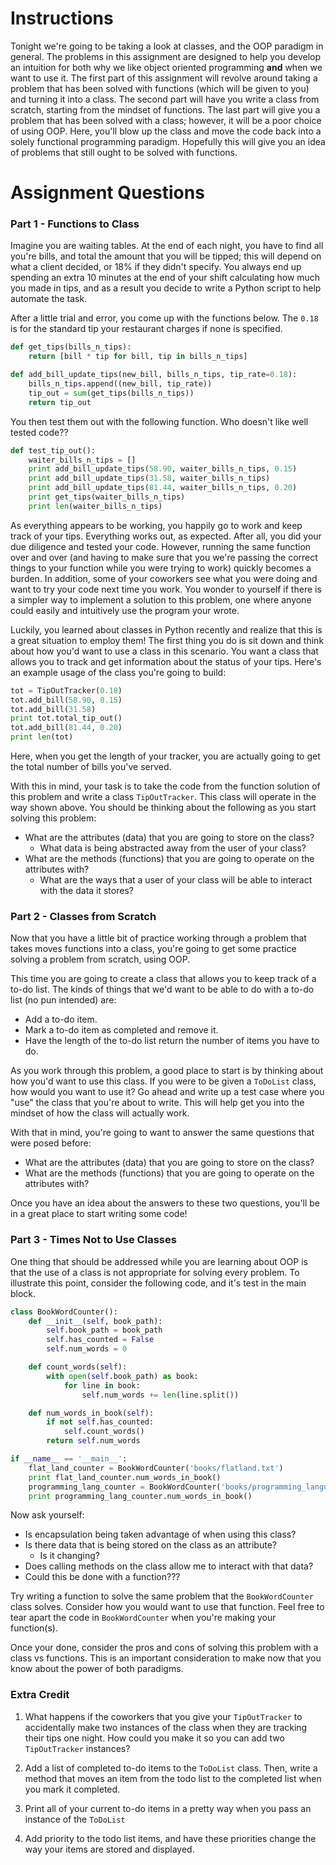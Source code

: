# Instructions

Tonight we're going to be taking a look at classes, and the OOP paradigm in general. The problems in this assignment are designed to help you develop an intuition for both why we like object oriented programming **and** when we want to use it. The first part of this assignment will revolve around taking a problem that has been solved with functions (which will be given to you) and turning it into a class. The second part will have you write a class from scratch, starting from the mindset of functions. The last part will give you a problem that has been solved with a class; however, it will be a poor choice of using OOP. Here, you'll blow up the class and move the code back into a solely functional programming paradigm. Hopefully this will give you an idea of problems that still ought to be solved with functions. 

# Assignment Questions

### Part 1 - Functions to Class

Imagine you are waiting tables. At the end of each night, you have to find all you're bills, and total the amount that you will be tipped; this will depend on what a client decided, or 18% if they didn't specify. You always end up spending an extra 10 minutes at the end of your shift calculating how much you made in tips, and as a result you decide to write a Python script to help automate the task.

After a little trial and error, you come up with the functions below. The `0.18` is for the standard tip your restaurant charges if none is specified.

```python
def get_tips(bills_n_tips):
    return [bill * tip for bill, tip in bills_n_tips]

def add_bill_update_tips(new_bill, bills_n_tips, tip_rate=0.18):
    bills_n_tips.append((new_bill, tip_rate))
    tip_out = sum(get_tips(bills_n_tips))
    return tip_out
```

You then test them out with the following function. Who doesn't like well tested code??

```python
def test_tip_out():
    waiter_bills_n_tips = []
    print add_bill_update_tips(58.90, waiter_bills_n_tips, 0.15)
    print add_bill_update_tips(31.58, waiter_bills_n_tips) 
    print add_bill_update_tips(81.44, waiter_bills_n_tips, 0.20)
    print get_tips(waiter_bills_n_tips)
    print len(waiter_bills_n_tips)
```

As everything appears to be working, you happily go to work and keep track of your tips. Everything works out, as expected. After all, you did your due diligence and tested your code. However, running the same function over and over (and having to make sure that you we're passing the correct things to your function while you were trying to work) quickly becomes a burden. In addition, some of your coworkers see what you were doing and want to try your code next time you work. You wonder to yourself if there is a simpler way to implement a solution to this problem, one where anyone could easily and intuitively use the program your wrote.

Luckily, you learned about classes in Python recently and realize that this is a great situation to employ them! The first thing you do is sit down and think about how you'd want to use a class in this scenario. You want a class that allows you to track and get information about the status of your tips. Here's an example usage of the class you're going to build:

```python
tot = TipOutTracker(0.18)
tot.add_bill(58.90, 0.15)
tot.add_bill(31.58)
print tot.total_tip_out()
tot.add_bill(81.44, 0.20)
print len(tot)
```

Here, when you get the length of your tracker, you are actually going to get the total number of bills you've served.

With this in mind, your task is to take the code from the function solution of this problem and write a class `TipOutTracker`. This class will operate in the way shown above. You should be thinking about the following as you start solving this problem:

* What are the attributes (data) that you are going to store on the class?
    * What data is being abstracted away from the user of your class?
* What are the methods (functions) that you are going to operate on the attributes with?
    * What are the ways that a user of your class will be able to interact with the data it stores?

### Part 2 - Classes from Scratch

Now that you have a little bit of practice working through a problem that takes moves functions into a class, you're going to get some practice solving a problem from scratch, using OOP.

This time you are going to create a class that allows you to keep track of a to-do list. The kinds of things that we'd want to be able to do with a to-do list (no pun intended) are:

* Add a to-do item.
* Mark a to-do item as completed and remove it.
* Have the length of the to-do list return the number of items you have to do.

As you work through this problem, a good place to start is by thinking about how you'd want to use this class. If you were to be given a `ToDoList` class, how would you want to use it? Go ahead and write up a test case where you "use" the class that you're about to write. This will help get you into the mindset of how the class will actually work.

With that in mind, you're going to want to answer the same questions that were posed before:

* What are the attributes (data) that you are going to store on the class?
* What are the methods (functions) that you are going to operate on the attributes with?

Once you have an idea about the answers to these two questions, you'll be in a great place to start writing some code!

### Part 3 - Times Not to Use Classes

One thing that should be addressed while you are learning about OOP is that the use of a class is not appropriate for solving every problem. To illustrate this point, consider the following code, and it's test in the main block.

```python
class BookWordCounter():
    def __init__(self, book_path):
        self.book_path = book_path
        self.has_counted = False
        self.num_words = 0

    def count_words(self):
        with open(self.book_path) as book:
            for line in book:
                self.num_words += len(line.split())

    def num_words_in_book(self):
        if not self.has_counted:
            self.count_words()
        return self.num_words

if __name__ == '__main__':
    flat_land_counter = BookWordCounter('books/flatland.txt')
    print flat_land_counter.num_words_in_book()
    programming_lang_counter = BookWordCounter('books/programming_languages.txt')
    print programming_lang_counter.num_words_in_book()
```

Now ask yourself:
* Is encapsulation being taken advantage of when using this class? 
* Is there data that is being stored on the class as an attribute?
    * Is it changing? 
* Does calling methods on the class allow me to interact with that data?
* Could this be done with a function???

Try writing a function to solve the same problem that the `BookWordCounter` class solves. Consider how you would want to use that function. Feel free to tear apart the code in `BookWordCounter` when you're making your function(s).

Once your done, consider the pros and cons of solving this problem with a class vs functions. This is an important consideration to make now that you know about the power of both paradigms.

### Extra Credit

1. What happens if the coworkers that you give your `TipOutTracker` to accidentally make two instances of the class when they are tracking their tips one night. How could you make it so you can add two `TipOutTracker` instances?

2. Add a list of completed to-do items to the `ToDoList` class. Then, write a method that moves an item from the todo list to the completed list when you mark it completed. 

3. Print all of your current to-do items in a pretty way when you pass an instance of the `ToDoList`

4. Add priority to the todo list items, and have these priorities change the way your items are stored and displayed.
